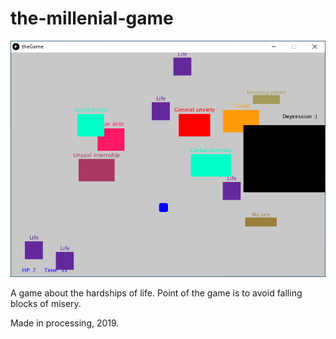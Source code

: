 # the-millenial-game 

![Alt text](processing_game2.png)

A game about the hardships of life. 
Point of the game is to avoid falling blocks of misery.

Made in processing, 2019. 
